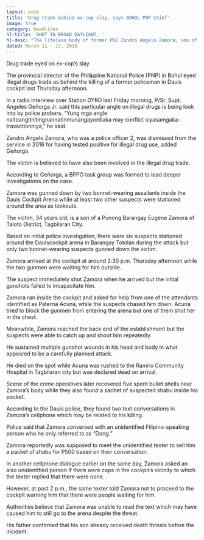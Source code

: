 ```yaml
---
layout: post
title: 'Drug trade behind ex-cop slay, says BOHOL PNP Chief'
image: true
category: headlines
hl-title: 'SHOT IN BROAD DAYLIGHT. '
hl-desc: "The lifeless body of former PO2 Zandro Angelo Zamora, son of Punong Barangay Eugene D. Zamora of Taloto District, Tagbilaran City lies at the back entrance of the Dauis cockpit arena after he was shot to death by bonnet-wearing assassins in broad daylight last Thursday afternoon. A lady cockpit attendant was also killed in the incident."
dated: March 11 - 17, 2018
---
```


Drug trade eyed on ex-cop’s slay

The provincial director of the Philippine National Police (PNP) in Bohol eyed illegal drugs trade as behind the killing of a former policeman in Dauis cockpit last Thursday afternoon.

In a radio interview over Station DYRD last Friday morning, P/Sr. Supt. Angeles Geñorga Jr. said this particular angle on illegal drugs is being look into by police probers.
“Yung mga angle naitoangtinitingnannatinmunangayonbaka may conflict siyasamgaka-trasactionniya,” he said.

Zandro Angelo Zamora, who was a police officer 2, was dismissed from the service in 2016 for having tested positive for illegal drug use, added Geñorga.

The victim is believed to have also been involved in the illegal drug trade.

According to Geñorga, a BPPO task group was formed to lead deeper investigations on the case.

Zamora was gunned down by two bonnet-wearing assailants inside the Dauis Cockpit Arena while at least two other suspects were stationed around the area as lookouts.

The victim, 34 years old, is a son of a Punong Barangay Eugene Zamora of Taloto District, Tagbilaran City.

Based on initial police investigation, there were six suspects stationed around the Dauiscockpit arena in Barangay Totolan during the attack but only two bonnet-wearing suspects gunned down the victim.

Zamora arrived at the cockpit at around 2:30 p.m. Thursday afternoon while the two gunmen were waiting for him outside.

The suspect immediately shot Zamora when he arrived but the initial gunshots failed to incapacitate him.

Zamora ran inside the cockpit and asked for help from one of the attendants identified as Paterna Acuna, while the suspects chased him down. Acuna tried to block the gunmen from entering the arena but one of them shot her in the chest.

Meanwhile, Zamora reached the back end of the establishment but the suspects were able to catch up and shoot him repeatedly.

He sustained multiple gunshot wounds in his head and body in what appeared to be a carefully planned attack.

He died on the spot while Acuna was rushed to the Ramiro Community Hospital in Tagbilaran city but was declared dead on arrival.

Scene of the crime operatives later recovered five spent bullet shells near Zamora’s body while they also found a sachet of suspected shabu inside his pocket.

According to the Dauis police, they found two text conversations in Zamora’s cellphone which may be related to his killing.

Police said that Zamora conversed with an unidentified Filipino-speaking person who he only referred to as “Dong.”

Zamora reportedly was supposed to meet the unidentified texter to sell him a packet of shabu for P500 based on their conversation.

In another cellphone dialogue earlier on the same day, Zamora asked an also unidentified person if there were cops in the cockpit’s vicinity to which the texter replied that there were none.

However, at past 2 p.m., the same texter told Zamora not to proceed to the cockpit warning him that there were people waiting for him.

Authorities believe that Zamora was unable to read the text which may have caused him to still go to the arena despite the threat.

His father confirmed that his son already received death threats before the incident.